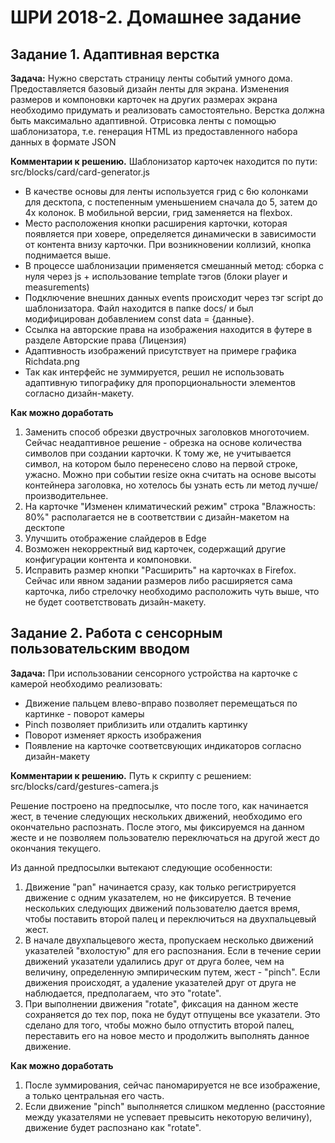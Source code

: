 # ШРИ 2018-2. Домашнее задание

## Задание 1. Адаптивная верстка

**Задача:** Нужно сверстать страницу ленты событий умного дома. Предоставляется базовый дизайн ленты для экрана. Изменения размеров и компоновки карточек на других размерах экрана необходимо придумать и реализовать самостоятельно. Верстка должна быть максимально адаптивной. Отрисовка ленты с помощью шаблонизатора, т.е. генерация HTML из предоставленного набора данных в формате JSON

**Комментарии к решению.** 
Шаблонизатор карточек находится по пути: src/blocks/card/card-generator.js

- В качестве основы для ленты используется грид с 6ю колонками для десктопа, с постепенным уменьшением сначала до 5, затем до 4х колонок. В мобильной версии, грид заменяется на flexbox.
- Место расположения кнопки расширения карточки, которая появляется при ховере, определяется динамически в зависимости от контента внизу карточки. При возникновении коллизий, кнопка поднимается выше.
- В процессе шаблонизации применяется смешанный метод: сборка с нуля через js + использование template тэгов (блоки player и measurements)
- Подключение внешних данных events происходит через тэг script до шаблонизатора. Файл находится в папке docs/ и был модифицирован добавлением const data = {данные}.
- Ссылка на авторские права на изображения находится в футере в разделе Авторские права (Лицензия)
- Адаптивность изображений присутствует на примере графика Richdata.png
- Так как интерфейс не зуммируется, решил не использовать адаптивную типографику для пропорциональности элементов согласно дизайн-макету.

**Как можно доработать** 
1. Заменить способ обрезки двустрочных заголовков многоточием. Сейчас неадаптивное решение - обрезка на основе количества символов при создании карточки. К тому же, не учитывается символ, на котором было перенесено слово на первой строке, ужасно. Можно при событии resize окна считать на основе высоты контейнера заголовка, но хотелось бы узнать есть ли метод лучше/производительнее.
2. На карточке "Изменен климатический режим" строка "Влажность: 80%" располагается не в соответствии с дизайн-макетом на десктопе
3. Улучшить отображение слайдеров в Edge
4. Возможен некорректный вид карточек, содержащий другие конфигурации контента и компоновки.
5. Исправить размер кнопки "Расширить" на карточках в Firefox. Сейчас или явном задании размеров либо расширяется сама карточка, либо стрелочку необходимо расположить чуть выше, что не будет соответствовать дизайн-макету.

## Задание 2. Работа с сенсорным пользовательским вводом

**Задача:** При использовании сенсорного устройства на карточке с камерой необходимо реализовать:
- Движение пальцем влево-вправо позволяет перемещаться по картинке - поворот камеры 
- Pinch позволяет приблизить или отдалить картинку
- Поворот изменяет яркость изображения
- Появление на карточке соответсвующих индикаторов согласно дизайн-макету

**Комментарии к решению.**
Путь к скрипту с решением: src/blocks/card/gestures-camera.js

Решение построено на предпосылке, что после того, как начинается жест, в течение следующих нескольких движений, 
необходимо его окончательно распознать.
После этого, мы фиксируемся на данном жесте и не позволяем пользователю переключаться на другой жест до окончания текущего. 

Из данной предпосылки вытекают следующие особенности:
1. Движение "pan" начинается сразу, как только регистрируется движение с одним указателем, но не фиксируется. 
В течение нескольких следующих движений пользователю дается время, чтобы поставить второй палец и переключиться на двухпальцевый жест.
2. В начале двухпальцевого жеста, пропускаем несколько движений указателей "вхолостую" для его распознания. Если в течение серии движений
указатели удалились друг от друга более, чем на величину, определенную эмпирическим путем, жест - "pinch". Если движения происходят,
а удаление указателей друг от друга не наблюдается, предполагаем, что это "rotate".
3. При выполнении движения "rotate", фиксация на данном жесте сохраняется до тех пор, пока не будут отпущены все указатели.
Это сделано для того, чтобы можно было отпустить второй палец, переставить его на новое место и продолжить выполнять данное движение.

**Как можно доработать** 
1. После зуммирования, сейчас паномарируется не все изображение, а только центральная его часть.
2. Если движение "pinch" выполняется слишком медленно (расстояние между указателями не успевает превысить некоторую величину), 
движение будет распознано как "rotate".
